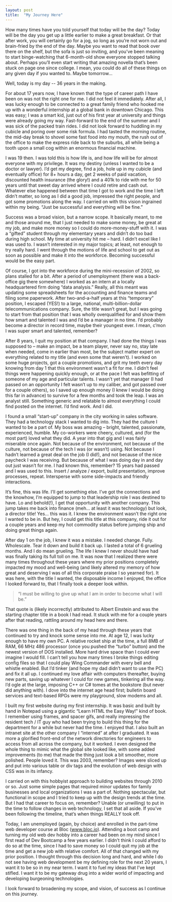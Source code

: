 ```yaml
---
layout: post
title:  "My Journey Here"
---
```


How many times have you told yourself that today will be the day? Today will be the day you get up a little earlier to make a great breakfast. Or that after work, you will certainly go for a jog, so long as you’re not worn out and brain-fried by the end of the day. Maybe you want to read that book over there on the shelf, but the sofa is just so inviting, and you’ve been meaning to start binge-watching that 6-month-old show everyone stopped talking about. Perhaps you’ll even start writing that amazing novella that’s been stuck on page one since college. I mean, you could do all of these things on any given day if you wanted to. Maybe tomorrow…

Well, today is my day -- 36 years in the making.

For about 17 years now, I have known that the type of career path I have been on was not the right one for me. I did not feel it immediately. After all, I was lucky enough to be connected to a great family friend who hooked me up with a wonderful internship at a global bank in downtown Chicago. This was easy; I was a smart kid, just out of his first year at university and things were already going my way. Fast-forward to the end of the summer and I was sick of the packed train rides. I did not look forward to huddling in my cubicle and poring over some risk formula. I had tasted the morning routine, the mid-day break to shovel some fast food into my mouth, the rush out of the office to make the express ride back to the suburbs, all while being a tooth upon a small cog within an enormous financial machine.

I was 19 then. I was told this is how life is, and how life will be for almost everyone with my privilege. It was my destiny (unless I wanted to be a doctor or lawyer). I’d get my degree, find a job, hole up in my cubicle (and eventually office) for 8+ hours a day, get 2 weeks of paid vacation, discounted health insurance (the glory!) and a 401k to ride with me for 50 years until that sweet day arrived where I could retire and cash out. Whatever else happened between that time I got to work and the time I left didn’t matter, so long as I did a good job, impressed the right people, and got some promotions along the way. I carried on with this vision ingrained within my being. “Just be successful and everything will be fine.”

Success was a broad vision, but a narrow scope. It basically meant, to me and those around me, that I just needed to make some money, be great at my job, and make more money so I could do more-money-stuff with it. I was a “gifted” student through my elementary years and didn’t do too bad during high school. My time at university hit me – hard. I didn’t excel like I was used to. I wasn’t interested in my major topics; at least, not enough to try really hard. I went through the motions of life and school to get out as soon as possible and make it into the workforce. Becoming successful would be the easy part.

Of course, I got into the workforce during the mini-recession of 2002, so plans stalled for a bit. After a period of unemployment (there was a back-office gig there somewhere) I worked as an intern at a locally headquartered firm doing “data analysis.” Really, all this meant was updating some spreadsheets for the accounting and finance teams and filing some paperwork. After two-and-a-half years at this “temporary” position, I escaped (YES!) to a large, national, multi-billion-dollar telecommunications company. Sure, the title wasn’t great, but I was going to start from that position that I was wholly overqualified for and show them how smart and talented I was and I’d be a manager in no time. I’d probably become a director in record time, maybe their youngest ever. I mean, c’mon I was super smart and talented, remember?

After 8 years, I quit my position at that company. I had done the things I was supposed to – make an impact, be a team player, never say no, stay late when needed, come in earlier than most, be the subject matter expert on everything related to my title (and even some that weren’t). I worked on some huge projects, got a couple promotions, and grit my teeth every day knowing from day 1 that this environment wasn’t a fit for me. I didn’t feel things were happening quickly enough, or at the pace I felt was befitting of someone of my age and particular talents. I wasn’t yet that manager (I had passed on an opportunity I felt wasn’t up to my caliber, and got passed over for a couple others), so I saved up enough money (I knew I would be doing this far in advance) to survive for a few months and took the leap. I was an analyst still. Something generic and relatable to almost everything I could find posted on the internet. I’d find work. And I did. 

I found a small “start-up” company in the city working in sales software. They had a technology stack I wanted to dig into. They had the culture I wanted to be a part of. My boss was amazing – bright, talented, passionate, experienced, humble. My co-workers were cheery, cultured, and (for the most part) loved what they did. A year into that gig and I was fairly miserable once again. Not because of the environment, not because of the culture, not because of the tech I was (or wasn’t) using. Not because I hadn’t learned a great deal on the job (I did!), and not because of the nice paycheck I was receiving. But because of what I was doing day in and day out just wasn’t for me. I had known this, remember? 15 years had passed and I was used to this. Insert / analyze / export, build presentation, improve processes, repeat. Intersperse with some side-impacts and friendly interactions.

It’s fine, this was life. I’ll get something else. I’ve got the connections and the knowhow, I’m equipped to jump to that leadership role I was destined to have. Lo and behold(!), I get that opportunity with another company. This jump takes me back into finance (meh… at least it was technology) but look, a director title! Yes… this was it. I knew the environment wasn’t the right one I wanted to be in. But hey, I could get this title at this company, ride it out for a couple years and keep my hot commodity status before jumping ship and doing great things again.

After day 1 on the job, I knew it was a mistake. I needed change. Fully. Wholescale. Tear it down and build it back up. I lasted a total of 6 grueling months. And I do mean grueling. The life I knew I never should have had was finally taking its full toll on me. It was now that I realized there were many times throughout these years where my prior positions completely impacted my mood and well-being (and likely altered my memory of how great and deserving I was of all this corporate praise I so yearned for). It was here, with the title I wanted, the disposable income I enjoyed, the office I looked forward to, that I finally took a deeper look within.

>“I must be willing to give up what I am in order to become what I will be.”

That quote is (likely incorrectly) attributed to Albert Einstein and was the starting chapter title in a book I had read. It stuck with me for a couple years after that reading, rattling around my head here and there.

There was one thing in the back of my head through these years that continued to try and knock some sense into me. At age 12, I was lucky enough to have my own PC. A relative rocket ship at the time, a full 8MB of RAM, 66 MHz 486 processor (once you pushed the “turbo” button) and the newest version of DOS installed. More hard drive space than I could ever imagine I would fill. I can’t tell you how many times I broke things editing config files so that I could play Wing Commander with every bell and whistle enabled. But I’d tinker (and hope my dad didn’t want to use the PC) and fix it all up. I continued my love affair with computers thereafter, buying new parts, saving up whatever I could for new games, tinkering all the way. I’d ogle at the large, imposing C++ or C# tomes at the bookstore (but never did anything with). I dove into the internet age head first; bulletin board services and text-based RPGs were my playground, slow modems and all. 

I built my first website during my first internship. It was basic and built by hand in Notepad using a gigantic “Learn HTML the Easy Way!” kind of book. I remember using frames, and spacer gifs, and really impressing the resident tech / IT guy who had been trying to build this thing for the department for a while but never had the time. I enjoyed that. I also built an intranet site at the other company I “interned” at after I graduated. It was more a glorified front-end of the network directories for engineers to access from all across the company, but it worked. I even designed the whole thing to mimic what the global site looked like, with some added improvements (to me) that made the thing just look a bit smoother, more polished. People loved it. This was 2003, remember? Images were sliced up and put into various table or div tags and the evolution of web design with CSS was in its infancy. 

I carried on with this hobbyist approach to building websites through 2010 or so. Just some simple pages that required minor updates for family businesses and local organizations I was a part of. Nothing spectacular, but functional in scope and I tried to keep up with the design trends at the time. But I had that career to focus on, remember? Unable (or unwilling) to put in the time to follow changes in web technology, I set that all aside. If you’ve been following the timeline, that’s when things REALLY took off.

Today, I am unemployed (again, by choice) and enrolled in the part-time web developer course at Bloc (www.bloc.io). Attending a boot camp and turning my old web dev hobby into a career had been on my mind since I first read of Dev Bootcamp a few years earlier. I didn’t think I could afford to do so at the time, since I had to save money so I could quit my job at the time and get a new job with relative comfort. All of that changed with my prior position. I thought through this decision long and hard, and while I do not see having web development be my defining role for the next 20 years, I want it to be so in my near term. I want it to fuel my ideas that I’ve kept stifled. I want it to be my gateway drug into a wider world of impacting and developing burgeoning technologies.

I look forward to broadening my scope, and vision, of success as I continue on this journey.
